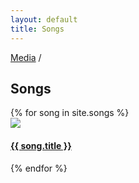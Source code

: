 ```yaml
---
layout: default
title: Songs
---
```


<div class="container">
  <p class="breadcrumb flush-bottom hard"><a href="{{ site.url }}">Media</a> /</p>
  <h2 class="section-header flush-top">Songs</h2>
  <div data-card-deck class="card-deck">
    <div class="cards-4x">
      <div class="row">
      {% for song in site.songs %}
        <div class="card">
          <a href="{{ song.url }}">
            <img class="card-img-top img-responsive" src="{{ song.image | imgix: site.imgix }}?{{ site.imgix_params.placeholder_card }}" data-optimize-img>
          </a>
          <div class="card-block">
            <a href="{{ song.url }}">
              <h4 class="card-title card-title--overlap text-uppercase">{{ song.title }}</h4>
            </a>
          </div>
        </div>
      {% endfor %}
      </div>
    </div>
  </div>
</div>

